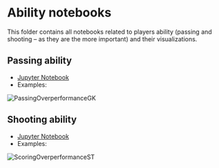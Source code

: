 # Ability notebooks
This folder contains all notebooks related to players ability (passing and shooting – as they are the more important) and their visualizations.

## Passing ability
- [Jupyter Notebook](https://gibranium.github.io/ability/PASSING-OVERPERFORMANCE.html)
- Examples:

![PassingOverperformanceGK](https://github.com/user-attachments/assets/7991ac00-458c-4ec8-9d46-c315e3d3b2cb)

## Shooting ability
- [Jupyter Notebook](https://gibranium.github.io/ability/SCORING-OVERPERFORMANCE.html)
- Examples:

![ScoringOverperformanceST](https://github.com/user-attachments/assets/c84d4f16-8fdc-44c7-b93e-da7eace9c55e)
